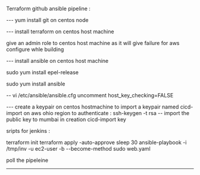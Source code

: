 
 Terraform github ansible pipeline :


--- yum install git on centos node

--- install terraform on centos host machine

give an admin role to centos host machine as it will give failure for aws configure whle building

--- install ansible on centos host machine 

sudo yum install epel-release

sudo yum install ansible


-- vi /etc/ansible/ansible.cfg
   uncomment host_key_checking=FALSE


--- create a keypair on centos hostmachine to import a keypair named cicd-import on aws ohio region to authenticate :
ssh-keygen -t rsa
-- import the public key to mumbai in creation cicd-import key

sripts for jenkins :


 terraform init
 terraform apply -auto-approve
 sleep 30
 ansible-playbook -i /tmp/inv -u ec2-user -b --become-method sudo web.yaml



poll the pipeleine
*****

